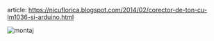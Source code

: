 article: https://nicuflorica.blogspot.com/2014/02/corector-de-ton-cu-lm1036-si-arduino.html

![montaj](https://1.bp.blogspot.com/--HjSG_P1poo/WSLKmema9xI/AAAAAAAAVPc/KzQ9ELdEh1ItZKZCJAEpT7hGslF5f9ObQCLcB/s320/LM1036_poza01.jpg)

